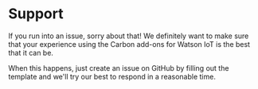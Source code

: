 # Support

If you run into an issue, sorry about that! We definitely want to make sure that
your experience using the Carbon add-ons for Watson IoT is the best that it can be.

When this happens, just create an issue on GitHub by filling out the template
and we'll try our best to respond in a reasonable time.
